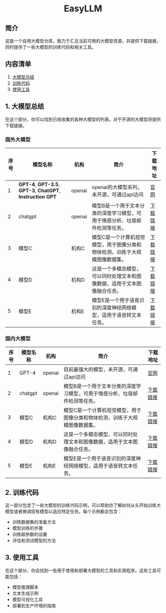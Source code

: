 <div align="center">
  <h1>EasyLLM</h1>
</div>

## 简介
这是一个自用大模型仓库，致力于汇总当前可用的大模型资源，并提供下载链接，同时提供了一些大模型的训练代码和相关工具。
## 内容清单
1. [大模型总结](#1-大模型总结)
2. [训练代码](#2-训练代码)
3. [使用工具](#3-使用工具)

## 1. 大模型总结
在这个部分，你可以找到已经收集的各种大模型的列表。对于开源的大模型将提供下载链接。
### 国外大模型
| 序号 | 模型名称 | 机构 | 简介 | 下载地址 |
| --- | --- | --- | --- | --- |
| 1 | **GPT-4**, **GPT-3.5**, **GPT-3**, **ChatGPT**, **Instruction GPT** | openai | openai的大模型系列，未开源，可通过api访问 | [官网](https://openai.com/) |
| 2 | chatgpt | openai | 模型B是一个用于文本分类的深度学习模型，可用于情感分析、垃圾邮件检测等任务。 | [下载链接](https://example.com/modelB) |
| 3 | 模型C | 机构C | 模型C是一个计算机视觉模型，用于图像分类和物体检测，训练于大规模图像数据集。 | [下载链接](https://example.com/modelC) |
| 4 | 模型D | 机构D | 这是一个多模态模型，可以同时处理文本和图像数据，适用于文本图像融合任务。 | [下载链接](https://example.com/modelD) |
| 5 | 模型E | 机构E | 模型E是一个用于语音识别的深度神经网络模型，适用于语音转文本任务。 | [下载链接](https://example.com/modelE) |
### 国内大模型
| 序号 | 模型名称 | 机构 | 简介 | 下载地址 |
| --- | --- | --- | --- | --- |
| 1 | GPT-4 | openai | 目前最强大的模型，未开源，可通过api访问 | [官网]([https://example.com/modelA](https://openai.com/)) |
| 2 | chatgpt | openai | 模型B是一个用于文本分类的深度学习模型，可用于情感分析、垃圾邮件检测等任务。 | [下载链接](https://example.com/modelB) |
| 3 | 模型C | 机构C | 模型C是一个计算机视觉模型，用于图像分类和物体检测，训练于大规模图像数据集。 | [下载链接](https://example.com/modelC) |
| 4 | 模型D | 机构D | 这是一个多模态模型，可以同时处理文本和图像数据，适用于文本图像融合任务。 | [下载链接](https://example.com/modelD) |
| 5 | 模型E | 机构E | 模型E是一个用于语音识别的深度神经网络模型，适用于语音转文本任务。 | [下载链接](https://example.com/modelE) |
## 2. 训练代码
这一部分包含了一些大模型的训练代码示例，可以帮助你了解如何从头开始训练大模型或者微调现有模型以适应特定任务。每个示例都会包含：

- 训练数据集的准备方法
- 模型训练的步骤
- 训练超参数的设置
- 评估和测试模型的方法

## 3. 使用工具
在这个部分，你会找到一些用于使用和部署大模型的工具和实用程序。这些工具可能包括：

- 模型推理脚本
- 文本生成示例
- 模型可视化工具
- 部署到生产环境的指南


